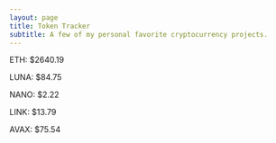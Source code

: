 ```yaml
---
layout: page
title: Token Tracker
subtitle: A few of my personal favorite cryptocurrency projects.
---
```


<!--BEGINCRYPTOINPUT-->
ETH: $2640.19

LUNA: $84.75

NANO: $2.22

LINK: $13.79

AVAX: $75.54

<!--ENDCRYPTOINPUT-->
